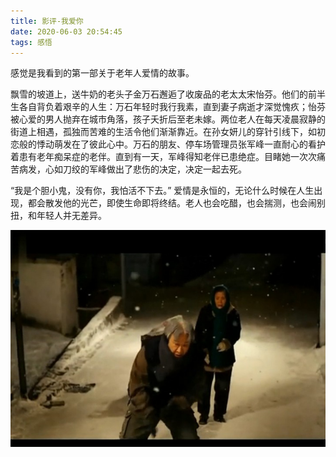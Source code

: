```yaml
---
title: 影评-我爱你
date: 2020-06-03 20:54:45
tags: 感悟
---
```


感觉是我看到的第一部关于老年人爱情的故事。

飘雪的坡道上，送牛奶的老头子金万石邂逅了收废品的老太太宋怡芬。他们的前半生各自背负着艰辛的人生：万石年轻时我行我素，直到妻子病逝才深觉愧疚；怡芬被心爱的男人抛弃在城市角落，孩子夭折后至老未嫁。两位老人在每天凌晨寂静的街道上相遇，孤独而苦难的生活令他们渐渐靠近。在孙女妍儿的穿针引线下，如初恋般的悸动萌发在了彼此心中。万石的朋友、停车场管理员张军峰一直耐心的看护着患有老年痴呆症的老伴。直到有一天，军峰得知老伴已患绝症。目睹她一次次痛苦病发，心如刀绞的军峰做出了悲伤的决定，决定一起去死。

“我是个胆小鬼，没有你，我怕活不下去。”
爱情是永恒的，无论什么时候在人生出现，都会散发他的光芒，即使生命即将终结。老人也会吃醋，也会揣测，也会闹别扭，和年轻人并无差异。

<div align=center>

![](/img/woaini.jpg)

</div>